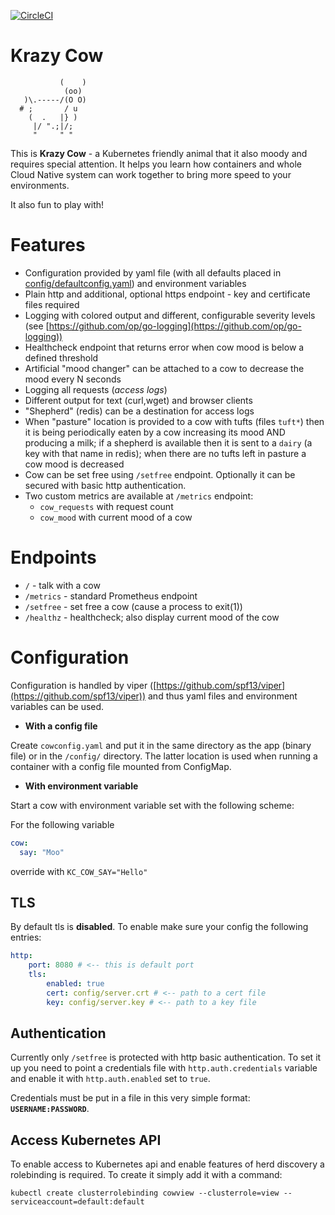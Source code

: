 [![CircleCI](https://circleci.com/gh/cloudowski/krazy-cow.svg?style=svg)](https://circleci.com/gh/cloudowski/krazy-cow)

# Krazy Cow

```ascii
           (    )
            (oo)
   )\.-----/(O O)
  # ;       / u
    (  .   |} )
     |/ ".;|/;
     "     " "
```

This is **Krazy Cow** - a Kubernetes friendly animal that it also moody and requires special attention. It helps you learn how containers and whole Cloud Native system can work together to bring more speed to your environments. 

It also fun to play with!

# Features

* Configuration provided by yaml file (with all defaults placed in [config/defaultconfig.yaml](config/defaultconfig.yaml)) and environment variables
* Plain http and additional, optional https endpoint - key and certificate files required
* Logging with colored output and different, configurable severity levels (see [https://github.com/op/go-logging](https://github.com/op/go-logging))
* Healthcheck endpoint that returns error when cow mood is below a defined threshold
* Artificial "mood changer" can be attached to a cow to decrease the mood every N seconds
* Logging all requests (*access logs*)
* Different output for text (curl,wget)  and browser clients
* "Shepherd" (redis) can be a destination for access logs 
* When "pasture" location is provided to a cow with tufts (files `tuft*`) then it is being periodically eaten by a cow increasing its mood AND producing a milk; if a shepherd is available then it is sent to a `dairy` (a key with that name in redis); when there are no tufts left in pasture a cow mood is decreased
* Cow can be set free using `/setfree` endpoint. Optionally it can be secured with basic http authentication.
* Two custom metrics are available at `/metrics` endpoint:
  * `cow_requests` with request count
  * `cow_mood` with current mood of a cow


# Endpoints

* `/` - talk with a cow
* `/metrics` - standard Prometheus endpoint
* `/setfree` - set free a cow (cause a process to exit(1))
* `/healthz` - healthcheck; also display current mood of the cow


# Configuration

Configuration is handled by viper ([https://github.com/spf13/viper](https://github.com/spf13/viper)) and thus yaml files and environment variables can be used.

* **With a config file**

Create `cowconfig.yaml` and put it in the same directory as the app (binary file) or in the `/config/` directory. The latter location is used when running a container with a config file mounted from ConfigMap.

* **With environment variable**

Start a cow with environment variable set with the following scheme: 

For the following variable

```yaml
cow:
  say: "Moo"

```

override with `KC_COW_SAY="Hello"`

## TLS

By default tls is **disabled**. To enable make sure your config the following entries:

```yaml
http:
    port: 8080 # <-- this is default port
    tls:
        enabled: true
        cert: config/server.crt # <-- path to a cert file
        key: config/server.key # <-- path to a key file
```

## Authentication

Currently only `/setfree` is protected with http basic authentication. To set it up you need to point a credentials file with `http.auth.credentials` variable and enable it with `http.auth.enabled` set to `true`.

Credentials must be put in a file in this very simple format: **`USERNAME:PASSWORD`**.

## Access Kubernetes API

To enable access to Kubernetes api and enable features of herd discovery a rolebinding is required. To create it simply add it with a command:

```shell
kubectl create clusterrolebinding cowview --clusterrole=view --serviceaccount=default:default
```
